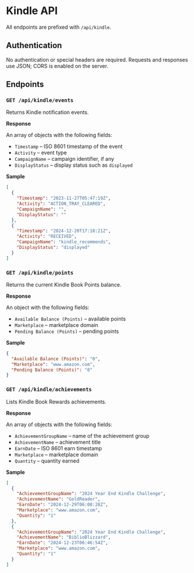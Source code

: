 # Kindle API

All endpoints are prefixed with `/api/kindle`.

## Authentication

No authentication or special headers are required. Requests and responses use JSON; CORS is enabled on the server.

## Endpoints

### `GET /api/kindle/events`
Returns Kindle notification events.

**Response**

An array of objects with the following fields:

- `Timestamp` – ISO 8601 timestamp of the event
- `Activity` – event type
- `CampaignName` – campaign identifier, if any
- `DisplayStatus` – display status such as `displayed`

**Sample**

```json
[
  {
    "Timestamp": "2023-11-27T05:47:19Z",
    "Activity": "ACTION_TRAY_CLEARED",
    "CampaignName": "",
    "DisplayStatus": ""
  },
  {
    "Timestamp": "2024-12-20T17:18:21Z",
    "Activity": "RECEIVED",
    "CampaignName": "kindle_recommends",
    "DisplayStatus": "displayed"
  }
]
```

### `GET /api/kindle/points`
Returns the current Kindle Book Points balance.

**Response**

An object with the following fields:

- `Available Balance (Points)` – available points
- `Marketplace` – marketplace domain
- `Pending Balance (Points)` – pending points

**Sample**

```json
{
  "Available Balance (Points)": "0",
  "Marketplace": "www.amazon.com",
  "Pending Balance (Points)": "0"
}
```

### `GET /api/kindle/achievements`
Lists Kindle Book Rewards achievements.

**Response**

An array of objects with the following fields:

- `AchievementGroupName` – name of the achievement group
- `AchievementName` – achievement title
- `EarnDate` – ISO 8601 earn timestamp
- `Marketplace` – marketplace domain
- `Quantity` – quantity earned

**Sample**

```json
[
  {
    "AchievementGroupName": "2024 Year End Kindle Challenge",
    "AchievementName": "GoldReader",
    "EarnDate": "2024-12-29T06:08:28Z",
    "Marketplace": "www.amazon.com",
    "Quantity": "1"
  },
  {
    "AchievementGroupName": "2024 Year End Kindle Challenge",
    "AchievementName": "BiblioBlizzard",
    "EarnDate": "2024-12-23T06:46:54Z",
    "Marketplace": "www.amazon.com",
    "Quantity": "1"
  }
]
```
